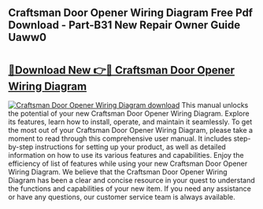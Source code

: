 ## Craftsman Door Opener Wiring Diagram Free Pdf Download - Part-B31 New Repair Owner Guide Uaww0

# <h2><a href="http://dflkvc.blite.top/?on=Craftsman+Door+Opener+Wiring+Diagram">🔗Download New 👉🔴 Craftsman Door Opener Wiring Diagram</a></h2>

[![Craftsman Door Opener Wiring Diagram download](https://i.imgur.com/lujVjoI.png)](http://dflkvc.blite.top/?on=Craftsman+Door+Opener+Wiring+Diagram)
This manual unlocks the potential of your new Craftsman Door Opener Wiring Diagram. Explore its features, learn how to install, operate, and maintain it seamlessly. To get the most out of your Craftsman Door Opener Wiring Diagram, please take a moment to read through this comprehensive user manual. It includes step-by-step instructions for setting up your product, as well as detailed information on how to use its various features and capabilities. Enjoy the efficiency of list of features while using your new Craftsman Door Opener Wiring Diagram. We believe that the Craftsman Door Opener Wiring Diagram has been a clear and concise resource in your quest to understand the functions and capabilities of your new item. If you need any assistance or have any questions, our customer service team is always available.
